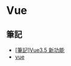 # Vue

## 筆記

- [[筆記]Vue3.5 新功能](./docs?folder=vue&file=[筆記]Vue3.5新功能)
- [vue](./docs?folder=vue&file=README)
